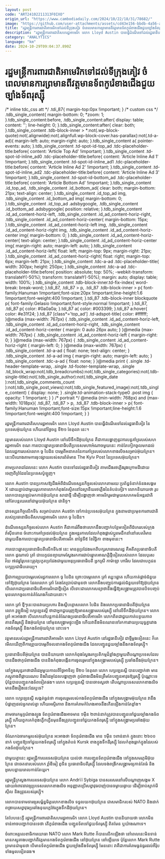 ```yaml
---
layout: post
code: "ART24102211313F0IXO"
origin_url: "https://www.cambodiadaily.com/2024/10/22/18/31/78682/"
image: "https://github.com/user-attachments/assets/cd43e156-bbdb-4a56-a111-bd7da8745fc5"
title: "រដ្ឋមន្ត្រី​ការពារ​ជាតិ​អាមេរិក​ទៅ​ដល់​ទីក្រុង​គៀវ ចំ​ពេល​មាន​ការ​ព្រមាន​ពី​វត្តមាន​ទ័ព​កូរ៉េខាងជើង​ជួយ​ច្បាំង​ទ័ព​រុស្ស៊ី"
description: "រដ្ឋមន្ត្រី​ការពារ​ជាតិ​សហរដ្ឋ​អាមេរិក លោក Lloyd Austin បាន​ធ្វើ​ដំណើរ​ទៅ​ដល់​រដ្ឋធានី​គៀវ នៃ​ប្រទេស​អ៊ុយក្រែន ហើយ​នៅ​ថ្ងៃ​ចន្ទ ទី​២១ ខែ​តុលា នេះ។"
category: "ANALYTICS"
language: "km"
date: 2024-10-29T09:04:37.890Z
---
```


# រដ្ឋមន្ត្រី​ការពារ​ជាតិ​អាមេរិក​ទៅ​ដល់​ទីក្រុង​គៀវ ចំ​ពេល​មាន​ការ​ព្រមាន​ពី​វត្តមាន​ទ័ព​កូរ៉េខាងជើង​ជួយ​ច្បាំង​ទ័ព​រុស្ស៊ី

/\* inline tdc\_css att \*/ .tdi\_87{ margin-top:0px !important; } /\* custom css \*/ .tdb\_single\_content{ margin-bottom: 0; \*zoom: 1; }.tdb\_single\_content:before, .tdb\_single\_content:after{ display: table; content: ''; line-height: 0; }.tdb\_single\_content:after{ clear: both; }.tdb\_single\_content .tdb-block-inner > \*:not(.wp-block-quote):not(.alignwide):not(.alignfull.wp-block-cover.has-parallax):not(.td-a-ad){ margin-left: auto; margin-right: auto; }.tdb\_single\_content a{ pointer-events: auto; }.tdb\_single\_content .td-spot-id-top\_ad .tdc-placeholder-title:before{ content: 'Article Top Ad' !important; }.tdb\_single\_content .td-spot-id-inline\_ad0 .tdc-placeholder-title:before{ content: 'Article Inline Ad 1' !important; }.tdb\_single\_content .td-spot-id-inline\_ad1 .tdc-placeholder-title:before{ content: 'Article Inline Ad 2' !important; }.tdb\_single\_content .td-spot-id-inline\_ad2 .tdc-placeholder-title:before{ content: 'Article Inline Ad 3' !important; }.tdb\_single\_content .td-spot-id-bottom\_ad .tdc-placeholder-title:before{ content: 'Article Bottom Ad' !important; }.tdb\_single\_content .id\_top\_ad, .tdb\_single\_content .id\_bottom\_ad{ clear: both; margin-bottom: 21px; text-align: center; }.tdb\_single\_content .id\_top\_ad img, .tdb\_single\_content .id\_bottom\_ad img{ margin-bottom: 0; }.tdb\_single\_content .id\_top\_ad .adsbygoogle, .tdb\_single\_content .id\_bottom\_ad .adsbygoogle{ position: relative; }.tdb\_single\_content .id\_ad\_content-horiz-left, .tdb\_single\_content .id\_ad\_content-horiz-right, .tdb\_single\_content .id\_ad\_content-horiz-center{ margin-bottom: 15px; }.tdb\_single\_content .id\_ad\_content-horiz-left img, .tdb\_single\_content .id\_ad\_content-horiz-right img, .tdb\_single\_content .id\_ad\_content-horiz-center img{ margin-bottom: 0; }.tdb\_single\_content .id\_ad\_content-horiz-center{ text-align: center; }.tdb\_single\_content .id\_ad\_content-horiz-center img{ margin-right: auto; margin-left: auto; }.tdb\_single\_content .id\_ad\_content-horiz-left{ float: left; margin-top: 9px; margin-right: 21px; }.tdb\_single\_content .id\_ad\_content-horiz-right{ float: right; margin-top: 6px; margin-left: 21px; }.tdb\_single\_content .tdc-a-ad .tdc-placeholder-title{ width: 300px; height: 250px; }.tdb\_single\_content .tdc-a-ad .tdc-placeholder-title:before{ position: absolute; top: 50%; -webkit-transform: translateY(-50%); transform: translateY(-50%); margin: auto; display: table; width: 100%; }.tdb\_single\_content .tdb-block-inner.td-fix-index{ word-break: break-word; }.tdi\_87, .tdi\_87 > p, .tdi\_87 .tdb-block-inner > p{ font-family:Hanuman !important;font-size:20px !important;line-height:1.6 !important;font-weight:400 !important; }.tdi\_87 .tdb-block-inner blockquote p{ font-family:Gelasio !important;font-style:normal !important; }.tdi\_87, .tdi\_87 p{ color: #0a0a0a; }.tdi\_87 a{ color: #003399; }.tdi\_87 a:hover{ color: #e31f24; }.tdi\_87 \[class\*='top\_ad'\] .td-adspot-title{ color: #ffffff; }@media (max-width: 767px) { .tdb\_single\_content .id\_ad\_content-horiz-left, .tdb\_single\_content .id\_ad\_content-horiz-right, .tdb\_single\_content .id\_ad\_content-horiz-center { margin: 0 auto 26px auto; } }@media (max-width: 767px) { .tdb\_single\_content .id\_ad\_content-horiz-left { margin-right: 0; } }@media (max-width: 767px) { .tdb\_single\_content .id\_ad\_content-horiz-right { margin-left: 0; } }@media (max-width: 767px) { .tdb\_single\_content .td-a-ad { float: none; text-align: center; } .tdb\_single\_content .td-a-ad img { margin-right: auto; margin-left: auto; } .tdb\_single\_content .tdc-a-ad { float: none; } }@media print { .single .td-header-template-wrap, .single .td-footer-template-wrap, .single .td\_block\_wrap:not(.tdb\_breadcrumbs):not(.tdb\_single\_categories):not(.tdb-single-title):not(.tdb\_single\_author):not(.tdb\_single\_date ):not(.tdb\_single\_comments\_count ):not(.tdb\_single\_post\_views):not(.tdb\_single\_featured\_image):not(.tdb\_single\_content) { display: none; } .single.td-animation-stack-type0 .post img { opacity: 1 !important; } } /\* portrait \*/ @media (min-width: 768px) and (max-width: 1018px){ .tdi\_87, .tdi\_87 > p, .tdi\_87 .tdb-block-inner > p{ font-family:Hanuman !important;font-size:15px !important;line-height:1.6 !important;font-weight:400 !important; } }

រដ្ឋមន្ត្រី​ការពារ​ជាតិ​សហរដ្ឋ​អាមេរិក លោក Lloyd Austin បាន​ធ្វើ​ដំណើរ​ទៅ​ដល់​រដ្ឋធានី​គៀវ នៃ​ប្រទេស​អ៊ុយក្រែន ហើយ​នៅ​ថ្ងៃ​ចន្ទ ទី​២១ ខែ​តុលា នេះ។

វត្តមាន​របស់​លោក Lloyd Austin នៅ​លើ​ទឹកដី​អ៊ុយក្រែន គឺជា​ការ​បង្ហាញ​នូវ​ការ​បន្ត​គាំទ្រ​របស់​សហរដ្ឋ​អាមេរិក ខណៈ​ការ​បោះឆ្នោត​ប្រធានាធិបតី​ប្រទេស​មហាអំណាច​មួយ​នេះ កាន់តែ​កៀក​ចូល​មក​ដល់ ដែល​រដ្ឋការ​របស់​លោក ចូ បៃដិន បារម្ភ​ពី​អនាគត​នៃ​ការ​គាំទ្រ​របស់​លោក​ខាងលិច​សម្រាប់​អ៊ុយក្រែន។ នេះ​បើ​យោង​តាម​ការ​ចុះផ្សាយ​របស់​សារព័ត៌មាន The Kyiv Post នៃ​ប្រទេស​អ៊ុយក្រែន។

តាម​ប្រភព​ដដែល​នេះ លោក Austin បាន​ទៅ​ដល់​រដ្ឋធានី​គៀវ តាម​ជើង​រថភ្លើង​រូង​ក្រោម​ដី​ដោយ​ចេញពី​ព្រំដែន​នៃ​ប្រទេស​ប៉ូឡូញ។

លោក Austin បាន​ប្រកាស​ឱ្យ​ដឹង​អំពី​ដំណើរ​ទស្សនកិច្ច​របស់​លោក​តាមរយៈ​ប្រព័ន្ធ​ទំនាក់ទំនង​សង្គម X ដោយ​ភ្ជាប់​ជាមួយ​រូបភាព​លោក​កំពុងតែ​ស្ថិត​នៅ​ឯ​ស្ថានីយ​រថភ្លើង​នៃ​តំបន់​គៀវ។ លោក​និយាយ​ថា រូបលោក​បាន​ត្រឡប់​មក​កាន់​អ៊ុយក្រែន សាជាថ្មី ដើម្បី​បង្ហាញ​ថា អាមេរិក​រួម​ជាមួយ​សហគមន៍​អន្តរជាតិ នៅតែ​បន្ត​ឈរ​នៅ​ជាមួយ​អ៊ុយក្រែន ជានិច្ច។

ជា​ទស្សនកិច្ច​លើក​ទី​៤ សម្រាប់​លោក Austin ទៅ​កាន់​ប្រទេស​អ៊ុយក្រែន ក្នុង​នាម​ជា​ប្រមុខ​ការពារ​ជាតិ​របស់​ប្រធានាធិបតី​សហរដ្ឋ​អាមេរិក លោក ចូ បៃដិន។

ដំណើរ​ទស្សនកិច្ច​របស់​លោក Austin គឺជា​ការ​រំពឹង​ថា​លោក​នឹង​បញ្ជាក់​បន្ថែម​ទៀត​ពី​ជំហរ​របស់​ក្រុង​វ៉ាស៊ីនតោន ចំពោះ​ការ​គាំទ្រ​ដល់​អ៊ុយក្រែន ក្នុង​អន្តរកាល​ដែល​កំពុង​ផ្លាស់ប្ដូរ​មេដឹកនាំ​នៅ​សេតវិមាន ជាមួយ​នឹង​ការ​បោះឆ្នោត​ប្រធានាធិបតី​អាមេរិក នា​ថ្ងៃទី​៥ ខែ​វិច្ឆិកា ខាងមុខ​នេះ។

ការ​បោះឆ្នោត​ប្រធានាធិបតី​លើក​ទី​៤៧ នេះ មាន​គូប្រជែង​មកពី​បក្ស​សាធារណរដ្ឋ គឺ​អតីត​ប្រធានាធិបតី លោក ដូណាល់ ត្រាំ ជា​បេក្ខជន​ព្យាយាម​ស្វែងរក​ការ​ជាប់​ឆ្នោត​អាណត្តិ​ថ្មី​ទៀត​របស់​លោក ដែល​បុរស​វ័យ ៧៨​ឆ្នាំ​រូប​នេះ​ត្រូវ​ប្រកួតប្រជែង​ជាមួយ​អនុប្រធានាធិបតី អ្នកស្រី កាម៉ាឡា ហារីស ដែល​ជា​បេក្ខជន​បក្ស​ប្រជាធិបតេយ្យ។

អ្វី​ជា​ការ​ព្រួយបារម្ភ​របស់​រដ្ឋការ​លោក ចូ បៃដិន ព្រោះ​បារម្ភ​លោក ត្រាំ ឈ្នះ​ឆ្នោត ហើយ​កាត់ផ្ដាច់​ជំនួយ​ទៅ​ឱ្យ​អ៊ុយក្រែន ដែល​លោក ត្រាំ តែងតែ​ប្រាប់​ជា​មុន​ថា លោក​នឹង​បញ្ឈប់​ការ​ផ្ដល់​ជំនួយ​ទៅ​ឱ្យ​អ៊ុយក្រែន បើ​លោក​ជា​ប្រធានាធិបតី​អាមេរិក​ជា​ថ្មី​ទៀត បើ​ទោះជា​លោក​សន្យា​ថា​នឹង​ធ្វើ​ឱ្យ​សង្គ្រាម​ត្រូវ​បាន​បិទ​បញ្ចប់​មុន​លោក​ចូល​កាន់​តំណែង​ក៏ដោយ​នោះ។

លោក ត្រាំ ថ្មីៗ​នេះ​បាន​វាយប្រហារ និង​ស្ដីបន្ទោស​លោក បៃដិន និង​លោក​ប្រធានាធិបតី​អ៊ុយក្រែន លោក វូឡូឌីមៀ ហ្សេឡេនស្គី ថា​ជា​អ្នក​ជួយ​រុញ​ឱ្យ​មាន​សង្គ្រាម​របស់​រុស្ស៊ី នៅ​លើ​ទឹកដី​អ៊ុយក្រែន។ លោក ត្រាំ អះអាង​ថា បើ​លោក​នៅ​បន្ត​កាន់​តំណែង​ប្រធានាធិបតី​អាមេរិក លោក​ពិត​ជា​ជួយ​កាត់បន្ថយ​ភាព​តានតឹង​រុស្ស៊ី និង​អ៊ុយក្រែន នៅ​មុន​សង្គ្រាម​ផ្ទុះ​ឡើង ហើយ​វា​នឹង​មិន​ឈាន​ទៅ​រក​ការ​វាយ​ប្រយុទ្ធ​គ្នា​រវាង​កងទ័ព​រុស្ស៊ី និង​កងទ័ព​អ៊ុយក្រែន នោះ​ទេ។

វត្តមាន​របស់​រដ្ឋមន្ត្រី​ការពារ​ជាតិ​អាមេរិក លោក Lloyd Austin នៅ​រដ្ឋធានី​គៀវ ជា​ថ្មី​ម្ដង​ទៀត​នេះ ក៏​គេ​មើល​ឃើញ​ពី​ការ​ព្រួយបារម្ភ​ពី​ចលនា​កងទ័ព​កូរ៉េខាងជើង ដែល​បញ្ជូន​ជួយ​ច្បាំង​នឹង​កងទ័ព​រុស្ស៊ី។

ប្រធានាធិបតី​អ៊ុយក្រែន បាន​និយាយ​ថា លោក​កំពុង​ស្វែងរក​ប្រតិកម្ម​ដ៏​ខ្លាំងក្លា​មួយ​ពី​បណ្ដា​ប្រទេស​ដែល​បាន​ដឹង​ថា​កូរ៉េខាងជើង បាន​និង​កំពុង​បង្កើន​ការ​ចូលរួម​នៅ​ក្នុង​សង្គ្រាម​របស់​រុស្ស៊ី ប្រឆាំង​នឹង​អ៊ុយក្រែន។

នៅ​ក្នុង​សុន្ទរកថា​ជា​វីដេអូ​មួយ​កាលពី​ថ្ងៃ​អាទិត្យ ទី​២០ ខែ​តុលា លោក ហ្សេឡេនស្គី បាន​បញ្ជាក់​ថា មាន​ភស្តុតាង​ពី​ផ្កាយរណប និង​វីដេអូ​ដែល​បង្ហាញ​ថា កូរ៉េខាងជើង​មិន​ត្រឹមតែ​បញ្ជូន​អាវុធ​ឱ្យ​រុស្ស៊ី ប៉ុណ្ណោះ​ទេ ប៉ុន្តែ​បាន​បញ្ជូន​កងទ័ព​ទៀត​ផង។ លោក ហ្សេឡេនស្គី បាន​ចោទ​សួរ​ថា តើ​បណ្ដា​ប្រទេស​លោក​ខាងលិច​មាន​ដឹង​រឿង​នេះ​ដែរ​ឬ​ទេ?

លោក ហ្សេឡេនស្គី សង្កត់​ធ្ងន់​ថា ការ​ចូលរួម​របស់​កងទ័ព​កូរ៉េខាងជើង នៅ​ក្នុង​សង្គ្រាម​អ៊ុយក្រែន វា​នឹង​បំផ្លាញ​ដល់​អ្នក​រាល់​គ្នា ហើយ​អស្ថិរភាព និង​ការ​គំរាមកំហែង​អាច​នឹង​កើន​ឡើង​កាន់តែ​ខ្លាំង។

តាម​ចារកម្ម​កូរ៉េខាងត្បូង ទ័ព​កូរ៉េខាងជើង​អាច​មាន ១​ម៉ឺន ២​ពាន់​នាក់​ត្រូវ​បាន​បញ្ជូន​ទៅ​ជួយ​ច្បាំង​កងទ័ព​រុស្ស៊ី ហើយ​ពួកគេ​កំពុង​ហ្វឹកហ្វឺន​មុន​នឹង​ត្រូវ​បញ្ជូន​ទៅ​ជួយ​កងទ័ព​រុស្ស៊ី នៅ​ក្នុង​សង្គ្រាម​ប្រឆាំង​អ៊ុយក្រែន។

ចំណែកឯ​ចារកម្ម​របស់​អ៊ុយក្រែន អះអាង​ថា ទ័ព​កូរ៉េខាងជើង មាន ១​ម៉ឺន ១​ពាន់​នាក់ ក្នុង​នោះ ២៦០០​នាក់ បញ្ជូន​ឱ្យ​ទៅ​ជួយ​កងទ័ព​រុស្ស៊ី នៅ​ក្នុង​តំបន់ Kursk ខាង​ក្នុង​ទឹកដី​រុស្ស៊ី ដែល​កំពុង​ធ្លាក់​ក្នុង​ដៃ​របស់​កងទ័ព​អ៊ុយក្រែន។

ជាមួយ​គ្នា​នេះ រដ្ឋមន្ត្រី​ការបរទេស​អ៊ុយក្រែន យល់​ថា ការ​បញ្ជូន​ទ័ព​កូរ៉េខាងជើង ទៅ​ក្នុង​សមរភូមិ​អ៊ុយក្រែន ជា​ចេតនា​របស់​លោក វ៉្លាឌីមៀ ពូទីន ប្រធានាធិបតី​រុស្ស៊ី ដែល​ចង់​ពង្រីក​សង្គ្រាម​ឲ្យ​កាន់តែ​ធំ និង​អូស​បន្លាយ​ពេល​កាន់តែ​យូរ។

រដ្ឋមន្ត្រី​ក្រសួង​ការបរទេស​អ៊ុយក្រែន លោក Andrïï Sybiga បាន​សរសេរ​នៅ​លើ​បណ្ដាញ​សង្គម X ដោយ​អំពាវនាវ​ឲ្យ​ប្រទេស​លោក​ខាងលិច អនុញ្ញាត​ប្រើ​សព្វាវុធ​បាញ់​បាន​ចម្ងាយ​ឆ្ងាយ ដើម្បី​ចាប់​ស្ទាក់​មីស៊ីល និង​ដ្រូន​របស់​រុស្ស៊ី។

លោក​បាន​ទាមទារ​ឲ្យ​សម្ព័ន្ធមិត្ត​លោក​ខាងលិច ទទួល​យក​អ៊ុយក្រែន ជា​សមាជិក​របស់ NATO និង​ដាក់​ពង្រាយ​សព្វាវុធ​ប្រឆាំង​នុយក្លេអ៊ែរ​ក្នុង​ទឹកដី​អ៊ុយក្រែន។

តែ​បែប​នេះ​ក្ដី រដ្ឋមន្ត្រី​ការពារ​ជាតិ​សហរដ្ឋ​អាមេរិក លោក Lloyd Austin បាន​និយាយ​ថា លោក​មិន​ទាន់​អាច​បញ្ជាក់​បាន​ទេ​ថា តើ​កូរ៉េខាងជើង បញ្ជូន​ទ័ព​ទៅ​ជួយ​ទ័ព​រុស្ស៊ី ពិត​មែន ឬ​យ៉ាងណា​ទេ។

ចំពោះ​អគ្គលេខាធិការ​យោធា NATO លោក Mark Rutte ក៏​បាន​លើកឡើង​ថា នៅ​ពេលនេះ​មិន​ទាន់​មាន​ភស្តុតាង​បញ្ជាក់​ពី​វត្តមាន​កងទ័ព​កូរ៉េខាងជើង នៅ​អ៊ុយក្រែន នៅឡើយ​ទេ ប៉ុន្តែ​លោក Mark Rutte ព្រមាន​ជា​មុន​ថា បើ​មាន​ទ័ព​កូរ៉េខាងជើង ជួយ​ច្បាំង​នឹង​ទ័ព​រុស្ស៊ី មែន​នោះ វា​គឺជា​ការ​គំរាម​ធ្ងន់ធ្ងរ​ដល់​អឺរ៉ុប​ទាំងមូល​ទៀត​ផង៕